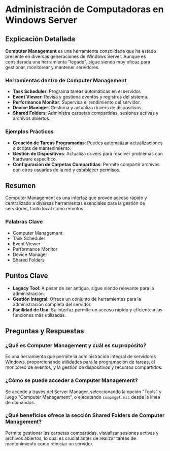 # Administración de Computadoras en Windows Server

## Explicación Detallada

**Computer Management** es una herramienta consolidada que ha estado presente en diversas generaciones de Windows Server. Aunque es considerada una herramienta "legado", sigue siendo muy eficaz para gestionar, monitorear y mantener servidores.

### Herramientas dentro de Computer Management

- **Task Scheduler**: Programa tareas automáticas en el servidor.
- **Event Viewer**: Revisa y gestiona eventos y registros del sistema.
- **Performance Monitor**: Supervisa el rendimiento del servidor.
- **Device Manager**: Gestiona y actualiza drivers de dispositivos.
- **Shared Folders**: Administra carpetas compartidas, sesiones activas y archivos abiertos.

### Ejemplos Prácticos

- **Creación de Tareas Programadas**: Puedes automatizar actualizaciones o scripts de mantenimiento.
- **Gestión de Dispositivos**: Actualiza drivers para resolver problemas con hardware específico.
- **Configuración de Carpetas Compartidas**: Permite compartir archivos con otros usuarios de la red y establecer permisos.

## Resumen

Computer Management es una interfaz que provee acceso rápido y centralizado a diversas herramientas esenciales para la gestión de servidores, tanto local como remotos.

### Palabras Clave

- Computer Management
- Task Scheduler
- Event Viewer
- Performance Monitor
- Device Manager
- Shared Folders

## Puntos Clave

- **Legacy Tool**: A pesar de ser antigua, sigue siendo relevante para la administración.
- **Gestión Integral**: Ofrece un conjunto de herramientas para la administración completa del servidor.
- **Facilidad de Uso**: Su interfaz permite un acceso rápido y eficiente a las funciones más utilizadas.

## Preguntas y Respuestas

### ¿Qué es Computer Management y cuál es su propósito?

Es una herramienta que permite la administración integral de servidores Windows, proporcionando utilidades para la programación de tareas, el monitoreo de eventos, y la gestión de dispositivos y recursos compartidos.

### ¿Cómo se puede acceder a Computer Management?

Se accede a través del Server Manager, seleccionando la opción "Tools" y luego "Computer Management", o ejecutando `compmgmt.msc` desde la línea de comandos.

### ¿Qué beneficios ofrece la sección Shared Folders de Computer Management?

Permite gestionar las carpetas compartidas, visualizar sesiones activas y archivos abiertos, lo cual es crucial antes de realizar tareas de mantenimiento como reiniciar un servidor.
